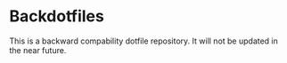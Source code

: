 # Backdotfiles

This is a backward compability dotfile repository. It will not be updated in the near future.
